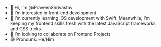 - 👋 Hi, I’m @iPraveenShrivastav
- 👀 I’m interested in front-end development 
- 🌱 I’m currently learning iOS development with Swift. Meanwhile, I’m keeping my frontend skills fresh with the latest JavaScript frameworks and CSS tricks.
- 💞️ I’m looking to collaborate on Frontend Projects
- 😄 Pronouns: He/Him


<!---
iPraveenShrivastav/iPraveenShrivastav is a ✨ special ✨ repository because its `README.md` (this file) appears on your GitHub profile.
You can click the Preview link to take a look at your changes.
--->
